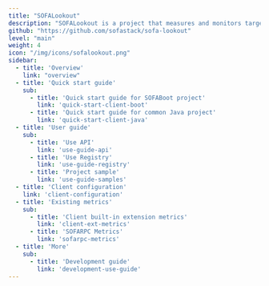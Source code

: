 ```yaml
---
title: "SOFALookout"
description: "SOFALookout is a project that measures and monitors target systems using multi-dimensional metrics."
github: "https://github.com/sofastack/sofa-lookout"
level: "main"
weight: 4
icon: "/img/icons/sofalookout.png"
sidebar:
  - title: 'Overview'
    link: "overview"
  - title: 'Quick start guide'
    sub:
      - title: 'Quick start guide for SOFABoot project'
        link: 'quick-start-client-boot'
      - title: 'Quick start guide for common Java project'
        link: 'quick-start-client-java'
  - title: 'User guide'
    sub:
      - title: 'Use API'
        link: 'use-guide-api'
      - title: 'Use Registry'
        link: 'use-guide-registry'
      - title: 'Project sample'
        link: 'use-guide-samples'
  - title: 'Client configuration'
    link: 'client-configuration'
  - title: 'Existing metrics'
    sub:
      - title: 'Client built-in extension metrics'
        link: 'client-ext-metrics'
      - title: 'SOFARPC Metrics'
        link: 'sofarpc-metrics'
  - title: 'More'
    sub:
      - title: 'Development guide'
        link: 'development-use-guide'
---
```

